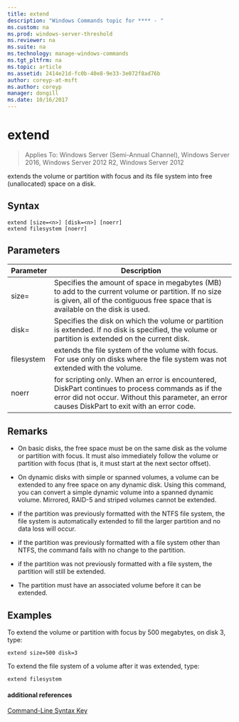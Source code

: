 ```yaml
---
title: extend
description: "Windows Commands topic for **** - "
ms.custom: na
ms.prod: windows-server-threshold
ms.reviewer: na
ms.suite: na
ms.technology: manage-windows-commands
ms.tgt_pltfrm: na
ms.topic: article
ms.assetid: 2414e21d-fc0b-40e8-9e33-3e072f8ad76b
author: coreyp-at-msft
ms.author: coreyp
manager: dongill
ms.date: 10/16/2017
---
```

# extend

>Applies To: Windows Server (Semi-Annual Channel), Windows Server 2016, Windows Server 2012 R2, Windows Server 2012

extends the volume or partition with focus and its file system into free \(unallocated\) space on a disk.  
  
  
  
## Syntax  
  
```  
extend [size=<n>] [disk=<n>] [noerr]  
extend filesystem [noerr]  
```  
  
## Parameters  
  
| Parameter  |                                                                                             Description                                                                                              |
|------------|------------------------------------------------------------------------------------------------------------------------------------------------------------------------------------------------------|
| size\=<n>  |      Specifies the amount of space in megabytes \(MB\) to add to the current volume or partition. If no size is given, all of the contiguous free space that is available on the disk is used.       |
| disk\=<n>  |                          Specifies the disk on which the volume or partition is extended. If no disk is specified, the volume or partition is extended on the current disk.                          |
| filesystem |                                   extends the file system of the volume with focus. For use only on disks where the file system was not extended with the volume.                                    |
|   noerr    | for scripting only. When an error is encountered, DiskPart continues to process commands as if the error did not occur. Without this parameter, an error causes DiskPart to exit with an error code. |
  
## Remarks  
  
-   On basic disks, the free space must be on the same disk as the volume or partition with focus. It must also immediately follow the volume or partition with focus \(that is, it must start at the next sector offset\).  
  
-   On dynamic disks with simple or spanned volumes, a volume can be extended to any free space on any dynamic disk. Using this command, you can convert a simple dynamic volume into a spanned dynamic volume. Mirrored, RAID\-5 and striped volumes cannot be extended.  
  
-   if the partition was previously formatted with the NTFS file system, the file system is automatically extended to fill the larger partition and no data loss will occur.  
  
-   if the partition was previously formatted with a file system other than NTFS, the command fails with no change to the partition.  
  
-   if the partition was not previously formatted with a file system, the partition will still be extended.  
  
-   The partition must have an associated volume before it can be extended.  
  
## <a name="BKMK_examples"></a>Examples  
To extend the volume or partition with focus by 500 megabytes, on disk 3, type:  
  
```  
extend size=500 disk=3  
```  
  
To extend the file system of a volume after it was extended, type:  
  
```  
extend filesystem  
```  
  
#### additional references  
[Command-Line Syntax Key](command-line-syntax-key.md)  
  

  

